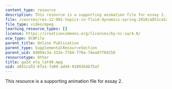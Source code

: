```yaml
---
content_type: resource
description: This resource is a supporting animation file for essay 2.
file: /courses/res-12-001-topics-in-fluid-dynamics-spring-2010/a851ca526fa17a00add491893b4b75a7_ga2d_eta_lat40.mpg
file_type: video/mpeg
learning_resource_types: []
license: https://creativecommons.org/licenses/by-nc-sa/4.0/
ocw_type: OCWFile
parent_title: Online Publication
parent_type: SupplementalResourceSection
parent_uid: 6d094c3a-332e-7764-f70a-74ead7f04258
resourcetype: Other
title: ga2d_eta_lat40.mpg
uid: a851ca52-6fa1-7a00-add4-91893b4b75a7
---
```

This resource is a supporting animation file for essay 2.